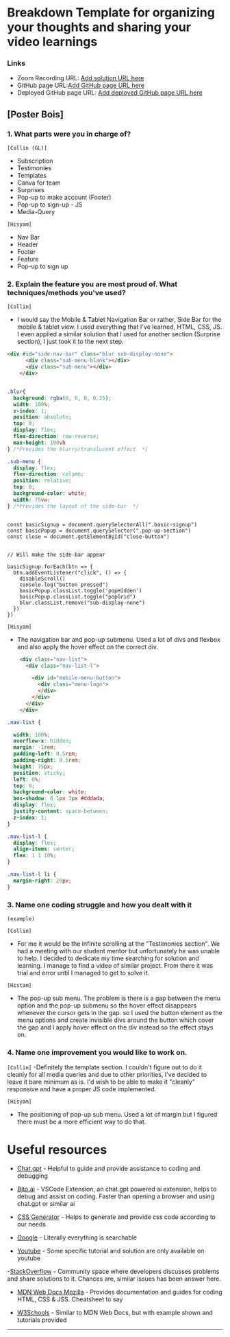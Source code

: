 # Breakdown Template for organizing your thoughts and sharing your video learnings 


### Links

- Zoom Recording URL: [Add solution URL here](https://your-solution-url.com)
- GitHub page URL:[Add GitHub page URL here](https://your-live-site-url.com)
- Deployed GitHub page URL: [Add deployed GitHub page URL here](https://your-live-site-url.com)

## [Poster Bois]
### 1. What parts were you in charge of?

`[Collin (GL)]`
- Subscription
- Testimonies
- Templates
- Canva for team
- Surprises
- Pop-up to make account (Footer)
- Pop-up to sign-up - JS
- Media-Query


`[Hisyam]`
- Nav Bar
- Header 
- Footer
- Feature
- Pop-up to sign up


### 2. Explain the feature you are most proud of. What techniques/methods you've used?

`[Collin]`
- I would say the Mobile & Tablet Navigation Bar or rather, Side Bar for the mobile & tablet view. I used everything that I've learned, HTML, CSS, JS. I even applied a similar solution that I used for another section (Surprise section), I just took it to the next step.

```HTML
<div #id="side-nav-bar" class="blur sub-display-none">
      <div class="sub-menu-blank"></div>
      <div class="sub-menu"></div>
    </div> 
```

```CSS

.blur{
  background: rgba(0, 0, 0, 0.25);
  width: 100%;
  z-index: 1;
  position: absolute;
  top: 0;
  display: flex;
  flex-direction: row-reverse;
  max-height: 100vh
} /*Provides the blurry/translucent effect  */

.sub-menu {
  display: flex;
  flex-direction: column;
  position: relative;
  top: 0;
  background-color: white;
  width: 75vw;
} /*Provides the layout of the side-bar  */
```
```JS

const basicSignup = document.querySelectorAll(".basic-signup")
const basicPopup = document.querySelector(".pop-up-section")
const close = document.getElementById("close-button")


// Will make the side-bar appear

basicSignup.forEach(btn => {
  btn.addEventListener("click", () => {
    disableScroll()
    console.log("button pressed")
    basicPopup.classList.toggle('popHidden')
    basicPopup.classList.toggle("popGrid")
    blur.classList.remove("sub-display-none")
  })
})

```


`[Hisyam]`
- The navigation bar and pop-up submenu. Used a lot of divs and flexbox and also apply the hover effect on the correct div.

```HTML
    <div class="nav-list">
      <div class="nav-list-l">

        <div id="mobile-menu-button">
          <div class="menu-logo">
          </div>
        </div>
      </div>
    </div>
```

```CSS
.nav-list {

  width: 100%;
  overflow-x: hidden;
  margin: -1rem;
  padding-left: 0.5rem;
  padding-right: 0.5rem;
  height: 75px;
  position: sticky;
  left: 0%;
  top: 0;
  background-color: white;
  box-shadow: 0 1px 3px #dddada;
  display: flex;
  justify-content: space-between;
  z-index: 1;
}

.nav-list-l {
  display: flex;
  align-items: center;
  flex: 1 1 10%;
}

.nav-list-l li {
  margin-right: 20px;
}
```


### 3. Name one coding struggle and how you dealt with it
`(example)`

`[Collin]`
- For me it would be the infinite scrolling at the "Testimonies section". We had a meeting with our student mentor but unfortunately he was unable to help. I decided to dedicate my time searching for solution and learning. I manage to find a video of similar project. From there it was trial and error until I managed to get to solve it.

`[Histam]`
- The pop-up sub menu. The problem is there is a gap between the menu option and the pop-up submenu so the hover effect disappears whenever the cursor gets in the gap. so I used the button element as the menu options and create invisible divs around the button which cover the gap and I apply hover effect on the div instead so the effect stays on. 

### 4. Name one improvement you would like to work on.

`[Collin]`
-Definitely the template section. I couldn't figure out to do it cleanly for all media queries and due to other priorities, I've decided to leave it bare minimum as is. I'd wish to be able to make it "cleanly" responsive and have a proper JS code implemented.


`[Hisyam]`
- The positioning of pop-up sub menu. Used a lot of margin but I figured there must be a more efficient way to do that.

  
# Useful resources 

- [Chat.gpt](http://chat.openai.com) - Helpful to guide and provide assistance to coding and debugging

- [Bito.ai](https://bito.ai) - VSCode Extension, an chat.gpt powered ai extension, helps to debug and assist on coding. Faster than opening a browser and using chat.gpt or similar ai

- [CSS Generator](https://cssgenerator.org/) - Helps to generate and provide css code according to our needs

- [Google](https://www.google.com) - Literally everything is searchable

- [Youtube](https://www.youtube.com) - Some specific tutorial and solution are only available on youtube

-[StackOverflow](https://stackoverflow.com) - Community space where developers discusses problems and share solutions to it. Chances are, similar issues has been answer here.

- [MDN Web Docs Mozilla](https://developer.mozilla.org/en-US/) - Provides documentation and guides for coding HTML, CSS & JSS. Cheatsheet to say

- [W3Schools](https://www.w3schools.com) - Similar to MDN Web Docs, but with example shown and tutorials provided
---

